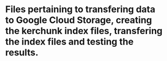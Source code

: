 # Files pertaining to transfering data to Google Cloud Storage, creating the kerchunk index files, transfering the index files and testing the results.
